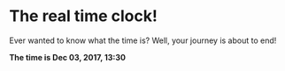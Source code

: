 # The real time clock!

Ever wanted to know what the time is? Well, your journey is about to end!

**The time is Dec 03, 2017, 13:30**
